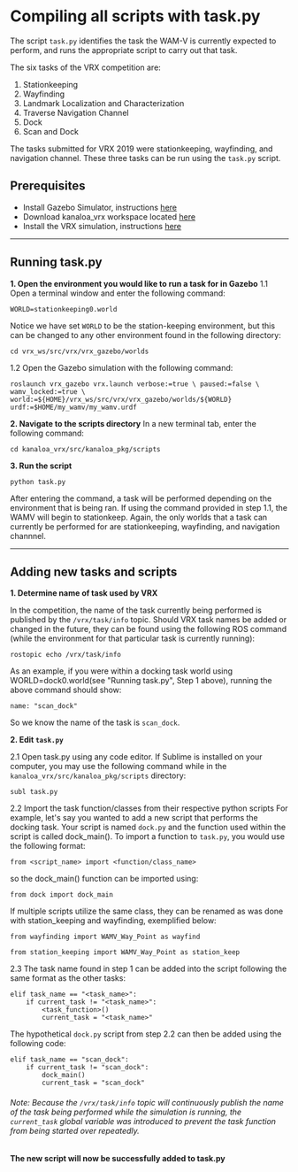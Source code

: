 # Compiling all scripts with task.py
The script `task.py` identifies the task the WAM-V is currently expected to perform, and runs the appropriate script to carry out that task. 

The six tasks of the VRX competition are:
1. Stationkeeping
2. Wayfinding
3. Landmark Localization and Characterization
4. Traverse Navigation Channel
5. Dock
6. Scan and Dock

The tasks submitted for VRX 2019 were stationkeeping, wayfinding, and navigation channel. These three tasks can be run using the `task.py` script.


## Prerequisites

- Install Gazebo Simulator, instructions [here](http://gazebosim.org/tutorials?tut=install_ubuntu&cat=install)
- Download kanaloa_vrx workspace located [here](https://github.com/riplaboratory/KanaloaVrx2019/tree/master/kanaloa_vrx)
- Install the VRX simulation, instructions [here](https://github.com/riplaboratory/Kanaloa/blob/master/Documentation/Software/RobotX-Simulation/readme.md)

<hr>

## Running task.py
__1. Open the environment you would like to run a task for in Gazebo__
1.1 Open a terminal window and enter the following command:

`WORLD=stationkeeping0.world`
      
Notice we have set `WORLD` to be the station-keeping environment, but this can be changed to any other environment found in the following directory:

 `cd vrx_ws/src/vrx/vrx_gazebo/worlds`
 
 1.2 Open the Gazebo simulation with the following command:

`roslaunch vrx_gazebo vrx.launch verbose:=true \
      paused:=false \
      wamv_locked:=true \
      world:=${HOME}/vrx_ws/src/vrx/vrx_gazebo/worlds/${WORLD} urdf:=$HOME/my_wamv/my_wamv.urdf`


__2. Navigate to the scripts directory__
In a new terminal tab, enter the following command:

	cd kanaloa_vrx/src/kanaloa_pkg/scripts

__3. Run the script__

	python task.py
	
After entering the command, a task will be performed depending on the environment that is being ran. If using the command provided in step 1.1, the WAMV will begin to stationkeep. Again, the only worlds that a task can currently be performed for are stationkeeping, wayfinding, and navigation channnel.
	
<hr>

## Adding new tasks and scripts
__1. Determine name of task used by VRX__

In the competition, the name of the task currently being performed is published by the `/vrx/task/info` topic. Should VRX task names be added or changed in the future, they can be found using the following ROS command (while the environment for that particular task is currently running):

	rostopic echo /vrx/task/info
	
As an example, if you were within a docking task world using WORLD=dock0.world(see "Running task.py", Step 1 above), running the above command should show:

	name: "scan_dock"
	
So we know the name of the task is `scan_dock`.

__2. Edit `task.py`__

2.1 Open task.py using any code editor. If Sublime  is installed on your computer, you may use the following command while in the `kanaloa_vrx/src/kanaloa_pkg/scripts` directory:

`subl task.py`

2.2 Import the task function/classes from their respective python scripts 
For example, let's say you wanted to add a new script that performs the docking task. Your script is named `dock.py` and the function used within the script is called dock_main(). To import a function to `task.py`, you would use the following format:

`from <script_name> import <function/class_name>`

so the dock_main() function can be imported using:

`from dock import dock_main`

If multiple scripts utilize the same class, they can be renamed as was done with station_keeping and wayfinding, exemplified below:

`from wayfinding import WAMV_Way_Point as wayfind`

`from station_keeping import WAMV_Way_Point as station_keep`


2.3 The task name found in step 1 can be added into the script following the same format as the other tasks:

	elif task_name == "<task_name>":
		if current_task != "<task_name>":
			<task_function>()
			current_task = "<task_name>"
			
The hypothetical `dock.py` script from step 2.2 can then be added using the following code:

	elif task_name == "scan_dock":
		if current_task != "scan_dock":
			dock_main()
			current_task = "scan_dock" 

###### Note: Because the `/vrx/task/info` topic will continuously publish the name of the task being performed while the simulation is running, the `current_task` global variable was introduced to prevent the task function from being started over repeatedly.

__The new script will now be successfully added to task.py__
